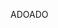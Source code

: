 <span data-ttu-id="8572c-101">ADO</span><span class="sxs-lookup"><span data-stu-id="8572c-101">ADO</span></span>